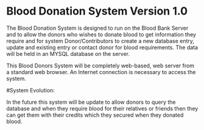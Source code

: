 # Blood Donation System Version 1.0

The Blood Donation System is designed to run on the Blood Bank Server and to allow the donors who wishes to donate blood to get information they require and for system Donor/Contributors to create a new database entry, update and existing entry or contact donor for blood requirements. The data will be held in an MYSQL database on the server.

This Blood Donors System will be completely web-based, web server from a standard web browser. An Internet connection is necessary to access the system.


#System Evolution:

In the future this system will be update to allow donors to query the database and when they require blood for their relatives or friends then they can get them with their credits which they secured when they donated blood.
